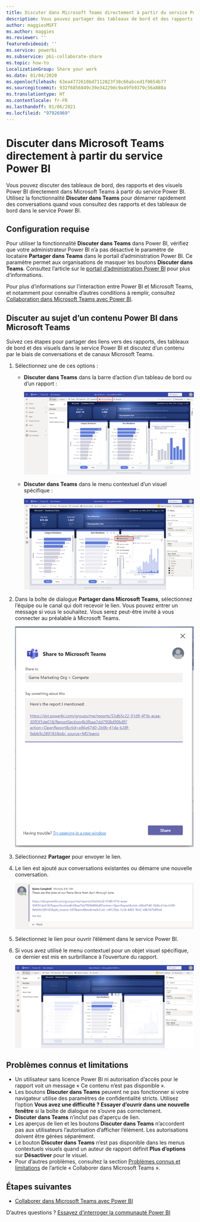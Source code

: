 ```yaml
---
title: Discuter dans Microsoft Teams directement à partir du service Power BI
description: Vous pouvez partager des tableaux de bord et des rapports Power BI directement dans Microsoft Teams à partir du service Power BI.
author: maggiesMSFT
ms.author: maggies
ms.reviewer: ''
featuredvideoid: ''
ms.service: powerbi
ms.subservice: pbi-collaborate-share
ms.topic: how-to
LocalizationGroup: Share your work
ms.date: 01/04/2020
ms.openlocfilehash: 63ea4772610bd7112823f38c66abced1f0654b77
ms.sourcegitcommit: 932f6856849c39e34229dc9a49fb9379c56a888a
ms.translationtype: HT
ms.contentlocale: fr-FR
ms.lasthandoff: 01/06/2021
ms.locfileid: "97926969"
---
```

# <a name="chat-in-microsoft-teams-directly-from-the-power-bi-service"></a>Discuter dans Microsoft Teams directement à partir du service Power BI

Vous pouvez discuter des tableaux de bord, des rapports et des visuels Power BI directement dans Microsoft Teams à partir du service Power BI. Utilisez la fonctionnalité **Discuter dans Teams** pour démarrer rapidement des conversations quand vous consultez des rapports et des tableaux de bord dans le service Power BI.

## <a name="requirements"></a>Configuration requise

Pour utiliser la fonctionnalité **Discuter dans Teams** dans Power BI, vérifiez que votre administrateur Power BI n’a pas désactivé le paramètre de locataire **Partager dans Teams** dans le portail d’administration Power BI. Ce paramètre permet aux organisations de masquer les boutons **Discuter dans Teams**. Consultez l’article sur le [portail d’administration Power BI](../admin/service-admin-portal.md#share-to-teams) pour plus d’informations.

Pour plus d’informations sur l’interaction entre Power BI et Microsoft Teams, et notamment pour connaître d’autres conditions à remplir, consultez [Collaboration dans Microsoft Teams avec Power BI](service-collaborate-microsoft-teams.md).

## <a name="chat-about-power-bi-content-in-microsoft-teams"></a>Discuter au sujet d’un contenu Power BI dans Microsoft Teams

Suivez ces étapes pour partager des liens vers des rapports, des tableaux de bord et des visuels dans le service Power BI et discutez d’un contenu par le biais de conversations et de canaux Microsoft Teams.

1. Sélectionnez une de ces options :

   * **Discuter dans Teams** dans la barre d’action d’un tableau de bord ou d’un rapport :

       ![Capture d’écran du bouton Converser dans Teams dans la barre d’action.](media/service-share-report-teams/service-teams-share-to-teams-action-bar-button.png)
    
   * **Discuter dans Teams** dans le menu contextuel d’un visuel spécifique :
    
      ![Capture d’écran du bouton Converser dans Teams dans le menu contextuel d’un visuel.](media/service-share-report-teams/service-teams-share-to-teams-visual-context-menu.png)

1. Dans la boîte de dialogue **Partager dans Microsoft Teams**, sélectionnez l’équipe ou le canal qui doit recevoir le lien. Vous pouvez entrer un message si vous le souhaitez. Vous serez peut-être invité à vous connecter au préalable à Microsoft Teams.

    ![Capture d’écran de la boîte de dialogue Partager dans Microsoft Teams avec les informations et le message](media/service-share-report-teams/service-teams-share-to-teams-dialog.png)

1. Sélectionnez **Partager** pour envoyer le lien.
    
1. Le lien est ajouté aux conversations existantes ou démarre une nouvelle conversation.

    ![Capture d’écran de la conversation Microsoft Teams avec un lien vers un élément Power BI](media/service-share-report-teams/service-teams-share-to-teams-deep-link.png)

1. Sélectionnez le lien pour ouvrir l’élément dans le service Power BI.

1. Si vous avez utilisé le menu contextuel pour un objet visuel spécifique, ce dernier est mis en surbrillance à l’ouverture du rapport.

    ![Capture d’écran du rapport Power BI ouvert avec un visuel spécifique mis en surbrillance](media/service-share-report-teams/service-teams-share-to-teams-spotlight-visual.png)


## <a name="known-issues-and-limitations"></a>Problèmes connus et limitations

- Un utilisateur sans licence Power BI ni autorisation d’accès pour le rapport voit un message « Ce contenu n’est pas disponible ».
- Les boutons **Discuter dans Teams** peuvent ne pas fonctionner si votre navigateur utilise des paramètres de confidentialité stricts. Utilisez l’option **Vous avez une difficulté ? Essayer d’ouvrir dans une nouvelle fenêtre** si la boîte de dialogue ne s’ouvre pas correctement.
- **Discuter dans Teams** n’inclut pas d’aperçu de lien.
- Les aperçus de lien et les boutons **Discuter dans Teams** n’accordent pas aux utilisateurs l’autorisation d’afficher l’élément. Les autorisations doivent être gérées séparément.
- Le bouton **Discuter dans Teams** n’est pas disponible dans les menus contextuels visuels quand un auteur de rapport définit **Plus d’options** sur **Désactiver** pour le visuel.
- Pour d’autres problèmes, consultez la section [Problèmes connus et limitations](service-collaborate-microsoft-teams.md#known-issues-and-limitations) de l’article « Collaborer dans Microsoft Teams ».

## <a name="next-steps"></a>Étapes suivantes

- [Collaborer dans Microsoft Teams avec Power BI](service-collaborate-microsoft-teams.md)

D’autres questions ? [Essayez d’interroger la communauté Power BI](https://community.powerbi.com/)

